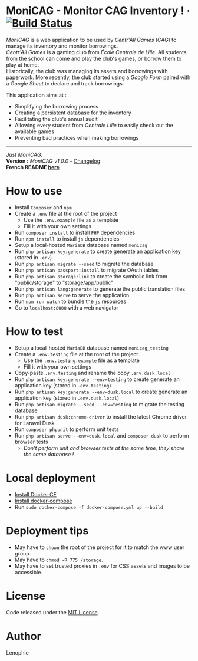 # MoniCAG - Monitor CAG Inventory ! · [![Build Status](https://travis-ci.com/Lenophie/MoniCAG.svg?branch=master)](https://travis-ci.com/Lenophie/MoniCAG)

*MoniCAG* is a web application to be used by *Centr'All Games* (*CAG*) to manage its inventory and monitor borrowings.  
*Centr'All Games* is a gaming club from *École Centrale de Lille*. All students from the school can come and play the club's games, or borrow them to play at home.  
Historically, the club was managing its assets and borrowings with paperwork. More recently, the club started using a *Google Form* paired with a *Google Sheet* to declare and track borrowings.  

This application aims at :
* Simplifying the borrowing process
* Creating a persistent database for the inventory
* Facilitating the club's annual audit
* Allowing every student from *Centrale Lille* to easily check out the available games
* Preventing bad practices when making borrowings

---

*Just MoniCAG.*  
**Version :** *MoniCAG v1.0.0* - [Changelog](./changelog.md)  
**French README [here](./readme.fr-FR.md)**

# How to use

* Install `Composer` and `npm`
* Create a `.env` file at the root of the project
    * Use the `.env.example` file as a template
    * Fill it with your own settings
* Run `composer install` to install `PHP` dependencies
* Run `npm install` to install `js` dependencies
* Setup a local-hosted `MariaDB` database named `monicag`
* Run `php artisan key:generate` to create generate an application key (stored in `.env`)
* Run `php artisan migrate --seed` to migrate the database
* Run `php artisan passport:install` to migrate OAuth tables
* Run `php artisan storage:link` to create the symbolic link from "public/storage" to "storage/app/public"
* Run `php artisan lang:generate` to generate the public translation files
* Run `php artisan serve` to serve the application
* Run `npm run watch` to bundle the `js` resources
* Go to `localhost:8000` with a web navigator

# How to test

* Setup a local-hosted `MariaDB` database named `monicag_testing`
* Create a `.env.testing` file at the root of the project
    * Use the `.env.testing.example` file as a template
    * Fill it with your own settings
* Copy-paste `.env.testing` and rename the copy `.env.dusk.local`
* Run `php artisan key:generate --env=testing` to create generate an application key (stored in `.env.testing`)
* Run `php artisan key:generate --env=dusk.local` to create generate an application key (stored in `.env.dusk.local`)
* Run `php artisan migrate --seed --env=testing` to migrate the testing database
* Run `php artisan dusk:chrome-driver` to install the latest Chrome driver for Laravel Dusk
* Run `composer phpunit` to perform unit tests
* Run `php artisan serve --env=dusk.local` and `composer dusk` to perform browser tests
    * *Don't perform unit and browser tests at the same time, they share the same database !*

# Local deployment

* [Install Docker CE](https://docs.docker.com/install/)
* [Install docker-compose](https://docs.docker.com/compose/install/)
* Run `sudo docker-compose -f docker-compose.yml up --build`

# Deployment tips

* May have to `chown` the root of the project for it to match the www user group.
* May have to `chmod -R 775 /storage`.
* May have to set trusted proxies in `.env` for CSS assets and images to be accessible.

# License

Code released under the [MIT License](./LICENSE).

# Author

Lenophie
